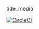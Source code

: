 tide_media

[![CircleCI](https://circleci.com/gh/dpc-sdp/tide_media.svg?style=svg&circle-token=e72645e20f29a30c96c75bf7614aba515e34de72)](https://circleci.com/gh/dpc-sdp/tide_media)

